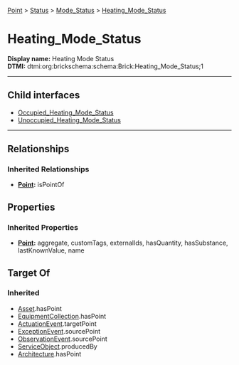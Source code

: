 [Point](../../../Point.md) > [Status](../../Status.md) > [Mode_Status](../Mode_Status.md) > [Heating_Mode_Status](#)
# Heating_Mode_Status

**Display name:** Heating Mode Status<br />
**DTMI:** dtmi:org:brickschema:schema:Brick:Heating_Mode_Status;1

---


## Child interfaces
* [Occupied_Heating_Mode_Status](../Occupied_Mode_Status/Occupied_Heating_Mode_Status.md)
* [Unoccupied_Heating_Mode_Status](../Unoccupied_Mode_Status/Unoccupied_Heating_Mode_Status.md)

---
## Relationships
### Inherited Relationships
* **[Point](../../../Point.md):** isPointOf
## Properties
### Inherited Properties
* **[Point](../../../Point.md):** aggregate, customTags, externalIds, hasQuantity, hasSubstance, lastKnownValue, name
## Target Of
### Inherited
* [Asset](../../../../Asset/Asset.md).hasPoint
* [EquipmentCollection](../../../../Collection/AssetCollection/EquipmentCollection/EquipmentCollection.md).hasPoint
* [ActuationEvent](../../../../Event/PointEvent/ActuationEvent.md).targetPoint
* [ExceptionEvent](../../../../Event/PointEvent/ExceptionEvent.md).sourcePoint
* [ObservationEvent](../../../../Event/PointEvent/ObservationEvent.md).sourcePoint
* [ServiceObject](../../../../Information/ServiceObject/ServiceObject.md).producedBy
* [Architecture](../../../../Space/Architecture/Architecture.md).hasPoint
